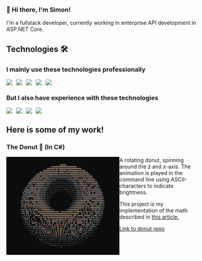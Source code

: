 ### 👋 Hi there, I'm Simon!

I'm a fullstack developer, currently working in enterprise API development in ASP.NET Core. 

## Technologies 🛠

### I mainly use these technologies professionally

<div style="display: flex; flex-direction: row; gap: 10px">
  <img src="https://img.shields.io/badge/C%23-239120?style=for-the-badge&logo=csharp&logoColor=white" />
  <img src="https://img.shields.io/badge/.NET-512BD4?style=for-the-badge&logo=dotnet&logoColor=white" />
  <img src="https://img.shields.io/badge/React-20232A?style=for-the-badge&logo=react&logoColor=61DAFB" />
  <img src="https://img.shields.io/badge/Tailwind_CSS-38B2AC?style=for-the-badge&logo=tailwind-css&logoColor=white" />
  <img src="https://img.shields.io/badge/Azure_DevOps-0078D7?style=for-the-badge&logo=azure-devops&logoColor=white" />
</div>

### But I also have experience with these technologies

<div style="display: flex; flex-direction: row; gap: 10px">
  <img src="https://img.shields.io/badge/next%20js-000000?style=for-the-badge&logo=nextdotjs&logoColor=white" />
  <img src="https://img.shields.io/badge/Python-FFD43B?style=for-the-badge&logo=python&logoColor=blue" />
  <img src="https://img.shields.io/badge/Node--Red-8F0000?style=for-the-badge&logo=nodered&logoColor=white" />
  <img src="https://img.shields.io/badge/Microsoft%20SQL%20Server-CC2927?style=for-the-badge&logo=microsoft%20sql%20server&logoColor=white" />
</div>

## Here is some of my work!

### The Donut 🍩 (In C#)

<img src="https://github.com/SimonHls/SimonHls/raw/main/donut.png" width="300" align="left" />

A rotating donut, spinning around the z and x-axis. The animation is played in the command line using ASCII-characters to indicate brightness.

This project is my implementation of the math described in [this article.](https://www.a1k0n.net/2011/07/20/donut-math.html)

[Link to donut repo](https://github.com/SimonHls/CSharpASCIIDonut)

<br clear="both" />


